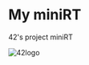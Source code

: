 # My miniRT
42's project miniRT

![42logo](https://github.com/LucieLeBriquer/miniRT/tree/master/bmp/bl.png?raw=true)
